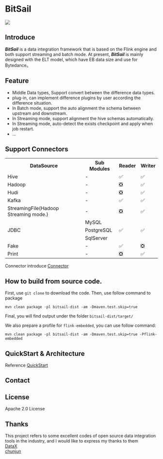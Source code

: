 # BitSail

![](docs/images/bitsail.png)

## Introduce

***BitSail*** is a data integration framework that is based on the Flink engine and both support streaming and batch mode.
At present, ***BitSail*** is mainly designed with the ELT model, which have EB data size and use for Bytedance。<br/>

## Feature

- Middle Data types, Support convert between the difference data types.
- plug-in, can implement difference plugins by user according the difference situation.
- In Batch mode, support the auto alignment the schema between upstream and downstream.
- In Streaming mode, support alignment the hive schemas automatically.
- In Streaming mode, auto-detect the exists checkpoint and apply when job restart.
- ...

## Support Connectors

<table>
  <tr>
    <th>DataSource</th>
    <th>Sub Modules</th>
    <th>Reader</th>
    <th>Writer</th>
  </tr>
  <tr>
    <td>Hive</td>
    <td>-</td>
    <td>✅</td>
    <td>✅</td>
  </tr>
  <tr>
    <td>Hadoop</td>
    <td>-</td>
    <td>❎</td>
    <td>✅</td>
  </tr>
  <tr>
    <td>Hudi</td>
    <td>-</td>
    <td>❎</td>
    <td>✅</td>
  </tr>
  <tr>
    <td>Kafka</td>
    <td>-</td>
    <td>✅</td>
    <td>✅</td>
  </tr>
  <tr>
    <td>StreamingFile(Hadoop Streaming mode.)</td>
    <td>-</td>
    <td>❎</td>
    <td>✅</td>
  </tr>
  <tr>
    <td rowspan="3">JDBC</td>
    <td>MySQL</td>
    <td rowspan="3">✅</td>
    <td rowspan="3">✅</td>
  </tr>
  <tr>
    <td>PostgreSQL</td>
  </tr>
  <tr>
    <td>SqlServer</td>
  </tr>
  <tr>
    <td>Fake</td>
    <td>-</td>
    <td>✅</td>
    <td>❎</td>
  </tr>
  <tr>
    <td>Print</td>
    <td>-</td>
    <td>❎</td>
    <td>✅</td>
  </tr>
</table>

Connector introduce [Connector](./docs/connectors/introduction.md)

## How to build from source code.

First, use `git clone` to download the code.
Then, use follow command to package

```
mvn clean package -pl bitsail-dist -am -Dmaven.test.skip=true
```

Final, you will find output under the folder `bitsail-dist/target/`

We also prepare a profile for `flink-embedded`, you can use follow command:

```
mvn clean package -pl bitsail-dist -am -Dmaven.test.skip=true -Pflink-embedded
```

## QuickStart & Architecture

Reference [QuickStart](./docs/quickstart.md)

## Contact

## License

Apache 2.0 License

## Thanks

This project refers to some excellent codes of open source data integration tools in the industry, and I would like to
express my thanks to them
<br/>
[DataX](https://github.com/alibaba/DataX)<br/>
[chunjun](https://github.com/DTStack/chunjun)<br/>




